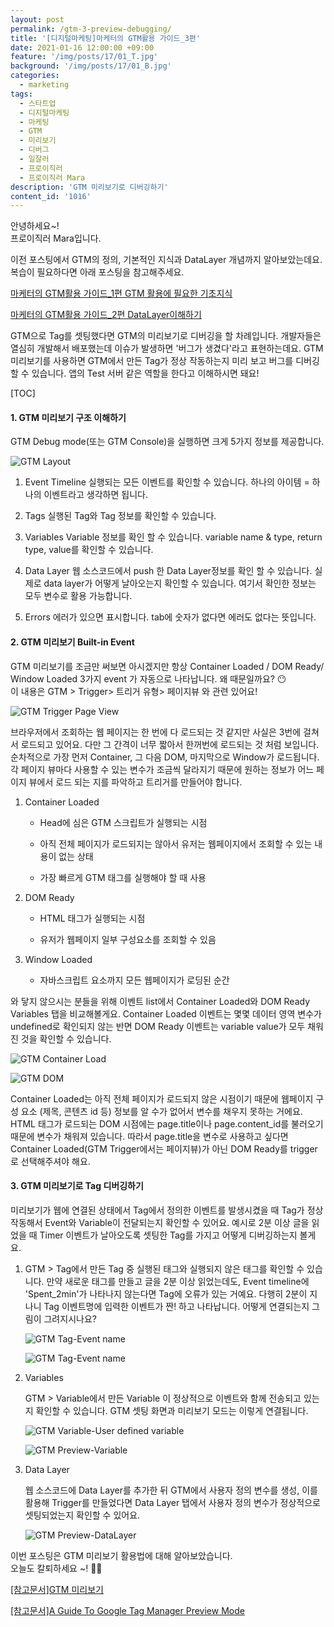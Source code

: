 ```yaml
---
layout: post
permalink: /gtm-3-preview-debugging/
title: '[디지털마케팅]마케터의 GTM활용 가이드_3편'
date: 2021-01-16 12:00:00 +09:00
feature: '/img/posts/17/01_T.jpg'
background: '/img/posts/17/01_B.jpg'
categories:
  - marketing
tags:
  - 스타트업
  - 디지털마케팅
  - 마케팅
  - GTM
  - 미리보기
  - 디버그
  - 일잘러
  - 프로이직러
  - 프로이직러 Mara
description: 'GTM 미리보기로 디버깅하기'
content_id: '1016'
---
```


안녕하세요~!<br>
프로이직러 Mara입니다.

이전 포스팅에서 GTM의 정의, 기본적인 지식과 DataLayer 개념까지 알아보았는데요. <br>
복습이 필요하다면 아래 포스팅을 참고해주세요. 

[마케터의 GTM활용 가이드_1편 GTM 활용에 필요한 기초지식](https://mara.kim/gtm-1-basic-knowledge/)

[마케터의 GTM활용 가이드_2편 DataLayer이해하기](https://mara.kim/gtm-2-data-layer/)

GTM으로 Tag를 셋팅했다면 GTM의 미리보기로 디버깅을 할 차례입니다. 개발자들은 열심히 개발해서 배포했는데 이슈가 발생하면 '버그가 생겼다'라고 표현하는데요. GTM 미리보기를 사용하면 GTM에서 만든 Tag가 정상 작동하는지 미리 보고 버그를 디버깅할 수 있습니다. 앱의 Test 서버 같은 역할을 한다고 이해하시면 돼요! 

[TOC]

#### 1. GTM 미리보기 구조 이해하기 

GTM Debug mode(또는 GTM Console)을 실행하면 크게 5가지 정보를 제공합니다. 

![GTM Layout](/img/posts/17/01.JPG)

1. Event Timeline 
실행되는 모든 이벤트를 확인할 수 있습니다. 하나의 아이템 = 하나의 이벤트라고 생각하면 됩니다. 
   
2. Tags 
실행된 Tag와 Tag 정보를 확인할 수 있습니다. 
   
3. Variables
Variable 정보를 확인 할 수 있습니다. variable name & type, return type, value를 확인할 수 있습니다. 
   
4. Data Layer 
웹 소스코드에서 push 한 Data Layer정보를 확인 할 수 있습니다. 실제로 data layer가 어떻게 날아오는지 확인할 수 있습니다. 여기서 확인한 정보는 모두 변수로 활용 가능합니다.
   
5. Errors 
에러가 있으면 표시합니다. tab에 숫자가 없다면 에러도 없다는 뜻입니다. 

#### 2. GTM 미리보기 Built-in Event

GTM 미리보기를 조금만 써보면 아시겠지만 항상 Container Loaded / DOM Ready/ Window Loaded 3가지 event 가 자동으로 나타납니다. 왜 때문일까요? 😶<br>
이 내용은 GTM > Trigger> 트리거 유형> 페이지뷰 와 관련 있어요!

![GTM Trigger Page View](/img/posts/17/02.JPG)

브라우저에서 조회하는 웹 페이지는 한 번에 다 로드되는 것 같지만 사실은 3번에 걸쳐서 로드되고 있어요. 다만 그 간격이 너무 짧아서 한꺼번에 로드되는 것 처럼 보입니다. 순차적으로 가장 먼저 Container, 그 다음 DOM, 마지막으로 Window가 로드됩니다. 각 페이지 뷰마다 사용할 수 있는 변수가 조금씩 달라지기 때문에 원하는 정보가 어느 페이지 뷰에서 로드 되는 지를 파악하고 트리거를 만들어야 합니다. 

1. Container Loaded 

   - Head에 심은 GTM 스크립트가 실행되는 시점 

   - 아직 전체 페이지가 로드되지는 않아서 유저는 웹페이지에서 조회할 수 있는 내용이 없는 상태 
   - 가장 빠르게 GTM 태그를 실행해야 할 때 사용

2. DOM Ready 

   - HTML 태그가 실행되는 시점 

   - 유저가 웹페이지 일부 구성요소를 조회할 수 있음 

3. Window Loaded

   - 자바스크립트 요소까지 모든 웹페이지가 로딩된 순간 

와 닿지 않으시는 분들을 위해 이벤트 list에서 Container Loaded와 DOM Ready Variables 탭을 비교해볼게요. Container Loaded 이벤트는 몇몇 데이터 영역 변수가 undefined로 확인되지 않는 반면 DOM Ready 이벤트는 variable value가 모두 채워진 것을 확인할 수 있습니다.

![GTM Container Load](/img/posts/17/03.JPG)

![GTM DOM](/img/posts/17/04.JPG)

Container Loaded는 아직 전체 페이지가 로드되지 않은 시점이기 때문에 웹페이지 구성 요소 (제목, 콘텐츠 id 등) 정보를 알 수가 없어서 변수를 채우지 못하는 거에요. HTML 태그가 로드되는 DOM 시점에는 page.title이나 page.content_id를 불러오기 때문에 변수가 채워져 있습니다. 따라서 page.title을 변수로 사용하고 싶다면 Container Loaded(GTM Trigger에서는 페이지뷰)가 아닌 DOM Ready를 trigger로 선택해주셔야 해요. 

#### 3. GTM 미리보기로 Tag 디버깅하기 

미리보기가 웹에 연결된 상태에서 Tag에서 정의한 이벤트를 발생시켰을 때 Tag가 정상 작동해서 Event와 Variable이 전달되는지 확인할 수 있어요. 예시로 2분 이상 글을 읽었을 때 Timer 이벤트가 날아오도록 셋팅한 Tag를 가지고 어떻게 디버깅하는지 볼게요. 

1. GTM > Tag에서 만든 Tag 중 실행된 태그와 실행되지 않은 태그를 확인할 수 있습니다. 만약 새로운 태그를 만들고 글을 2분 이상 읽었는데도, Event timeline에 'Spent_2min'가 나타나지 않는다면 Tag에 오류가 있는 거예요. 다행히 2분이 지나니 Tag 이벤트명에 입력한 이벤트가 짠! 하고 나타납니다. 어떻게 연결되는지 그림이 그려지시나요? 

   

   ![GTM Tag-Event name](/img/posts/17/05.JPG)

   ![GTM Tag-Event name](/img/posts/17/06.JPG)

   

2. Variables

   GTM > Variable에서 만든 Variable 이 정상적으로 이벤트와 함께 전송되고 있는지 확인할 수 있습니다. GTM 셋팅 화면과 미리보기 모드는 이렇게 연결됩니다. 

   

   ![GTM Variable-User defined variable](/img/posts/17/07.JPG)

   ![GTM Preview-Variable](/img/posts/17/08.JPG)

   

3. Data Layer

   웹 소스코드에 Data Layer를 추가한 뒤 GTM에서 사용자 정의 변수를 생성, 이를 활용해 Trigger를 만들었다면 Data Layer 탭에서 사용자 정의 변수가 정상적으로 셋팅되었는지 확인할 수 있어요. 

   ![GTM Preview-DataLayer](/img/posts/17/09.JPG)

이번 포스팅은 GTM 미리보기 활용법에 대해 알아보았습니다.<br>오늘도 칼퇴하세요 ~!  🙋‍♀️

[[참고문서]GTM 미리보기](https://support.google.com/tagmanager/answer/6107056?hl=ko)

[[참고문서]A Guide To Google Tag Manager Preview Mode](https://www.analyticsmania.com/post/google-tag-manager-debug-mode/#timeline)